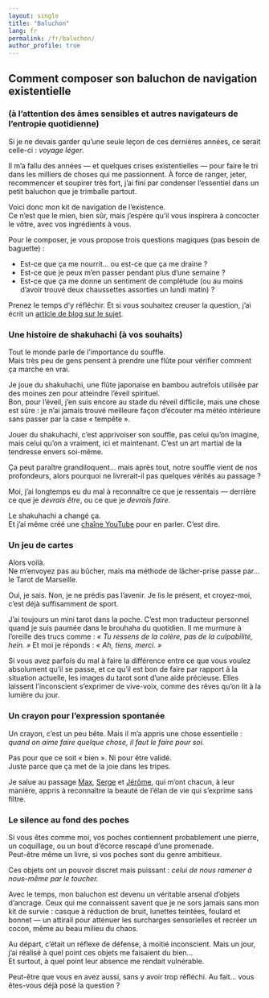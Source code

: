 ```yaml
---
layout: single
title: "Baluchon"
lang: fr
permalink: /fr/baluchon/
author_profile: true
---
```


## Comment composer son baluchon de navigation existentielle 
### (à l’attention des âmes sensibles et autres navigateurs de l’entropie quotidienne)

Si je ne devais garder qu’une seule leçon de ces dernières années, ce serait celle-ci : _voyage léger_.

Il m’a fallu des années — et quelques crises existentielles — pour faire le tri dans les milliers de choses qui me passionnent. À force de ranger, jeter, recommencer et soupirer très fort, j’ai fini par condenser l’essentiel dans un petit baluchon que je trimballe partout.  

Voici donc mon kit de navigation de l’existence. <br />
Ce n’est que le mien, bien sûr, mais j’espère qu’il vous inspirera à concocter le vôtre, avec vos ingrédients à vous.

Pour le composer, je vous propose trois questions magiques (pas besoin de baguette) : <br />
- Est-ce que ça me nourrit… ou est-ce que ça me draine ?
- Est-ce que je peux m’en passer pendant plus d’une semaine ?
- Est-ce que ça me donne un sentiment de complétude (ou au moins d’avoir trouvé deux chaussettes assorties un lundi matin) ?

Prenez le temps d’y réfléchir. Et si vous souhaitez creuser la question, j’ai écrit un [article de blog sur le sujet](/débusquer-essentiel-chaos/).

### Une histoire de shakuhachi (à vos souhaits)

Tout le monde parle de l’importance du souffle. <br />
Mais très peu de gens pensent à prendre une flûte pour vérifier comment ça marche en vrai.

Je joue du shakuhachi, une flûte japonaise en bambou autrefois utilisée par des moines zen pour atteindre l’éveil spirituel. <br />
Bon, pour l’éveil, j’en suis encore au stade du réveil difficile, mais une chose est sûre : je n’ai jamais trouvé meilleure façon d’écouter ma météo intérieure sans passer par la case « tempête ».

Jouer du shakuhachi, c’est apprivoiser son souffle, pas celui qu’on imagine, mais celui qu’on a vraiment, ici et maintenant. C’est un art martial de la tendresse envers soi-même.

Ça peut paraître grandiloquent… mais après tout, notre souffle vient de nos profondeurs, alors pourquoi ne livrerait-il pas quelques vérités au passage ?

Moi, j’ai longtemps eu du mal à reconnaître ce que je ressentais — derrière ce que je _devrais être_, ou ce que je _devrais faire_.

Le shakuhachi a changé ça. <br />
Et j’ai même créé une [chaîne YouTube](https://www.youtube.com/@ShakuhachiDiaries-v4d) pour en parler. C’est dire.

### Un jeu de cartes

Alors voilà. <br />
Ne m’envoyez pas au bûcher, mais ma méthode de lâcher-prise passe par… le Tarot de Marseille.

Oui, je sais. Non, je ne prédis pas l’avenir. Je lis le présent, et croyez-moi, c’est déjà suffisamment de sport.

J’ai toujours un mini tarot dans la poche. C’est mon traducteur personnel quand je suis paumée dans le brouhaha du quotidien. Il me murmure à l’oreille des trucs comme : _« Tu ressens de la colère, pas de la culpabilité, hein. »_ Et moi je réponds : _« Ah, tiens, merci. »_

Si vous avez parfois du mal à faire la différence entre ce que vous voulez absolument qu’il se passe, et ce qu’il est bon de faire par rapport à la situation actuelle, les images du tarot sont d’une aide précieuse. Elles laissent l’inconscient s’exprimer de vive-voix, comme des rêves qu’on lit à la lumière du jour.  

### Un crayon pour l’expression spontanée

Un crayon, c’est un peu bête. Mais il m’a appris une chose essentielle :<br />
_quand on aime faire quelque chose, il faut le faire pour soi._

Pas pour que ce soit « bien ». Ni pour être validé. <br />
Juste parce que ça met de la joie dans les tripes.

Je salue au passage [Max](https://leshumains.com/max/), [Serge](https://dessinspontane.be/en/) et [Jérôme](https://www.mesters.be), qui m’ont chacun, à leur manière, appris à reconnaître la beauté de l’élan de vie qui s’exprime sans filtre.

### Le silence au fond des poches

Si vous êtes comme moi, vos poches contiennent probablement une pierre, un coquillage, ou un bout d’écorce rescapé d’une promenade. <br />
Peut-être même un livre, si vos poches sont du genre ambitieux.

Ces objets ont un pouvoir discret mais puissant : _celui de nous ramener à nous-même par le toucher._

Avec le temps, mon baluchon est devenu un véritable arsenal d’objets d’ancrage. Ceux qui me connaissent savent que je ne sors jamais sans mon kit de survie : casque à réduction de bruit, lunettes teintées, foulard et bonnet — un attirail pour atténuer les surcharges sensorielles et recréer un cocon, même au beau milieu du chaos.

Au départ, c’était un réflexe de défense, à moitié inconscient. Mais un jour, j’ai réalisé à quel point ces objets me faisaient du bien…<br />
Et surtout, à quel point leur absence me rendait vulnérable.

Peut-être que vous en avez aussi, sans y avoir trop réfléchi.
Au fait… vous êtes-vous déjà posé la question ?
